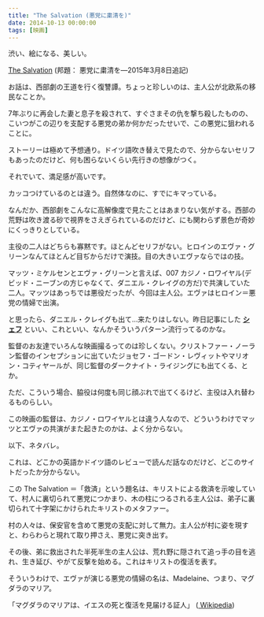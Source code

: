 ```yaml
---
title: "The Salvation (悪党に粛清を)"
date: 2014-10-13 00:00:00
tags: [映画]
---
```


渋い、絵になる、美しい。 

  


[The Salvation](http://www.imdb.com/title/tt2720680/) (邦題： 悪党に粛清を―2015年3月8日追記) 

  


お話は、西部劇の王道を行く復讐譚。ちょっと珍しいのは、主人公が北欧系の移民なことか。 

  


7年ぶりに再会した妻と息子を殺されて、すぐさまその仇を撃ち殺したものの、こいつがこの辺りを支配する悪党の弟か何かだったせいで、この悪党に狙われることに。 

  


ストーリーは極めて予想通り。ドイツ語吹き替えで見たので、分からないセリフもあったのだけど、何も困らないくらい先行きの想像がつく。 

  


それでいて、満足感が高いです。 

  


カッコつけているのとは違う。自然体なのに、すでにキマっている。 

  


なんだか、西部劇をこんなに高解像度で見たことはあまりない気がする。西部の荒野は吹き渡る砂で視界をさえぎられているのだけど、にも関わらず景色が奇妙にくっきりとしている。 

  


主役の二人はどちらも寡黙です。ほとんどセリフがない。ヒロインのエヴァ・グリーンなんてほとんど目ぢからだけで演技。目の大きいエヴァならではの技。 

  


マッツ・ミケルセンとエヴァ・グリーンと言えば、007 カジノ・ロワイヤル(デビッド・ニーブンの方じゃなくて、ダニエル・クレイグの方だ)で共演していた二人。マッツはあっちでは悪役だったが、今回は主人公。エヴァはヒロイン＝悪党の情婦で出演。 

  


と思ったら、ダニエル・クレイグも出て…来たりはしない。昨日記事にした **[シェフ](/2014/10/12/chef-shiefu-santsuhoshifuudotorakkuhajimemashita.html)** といい、これといい、なんかそういうパターン流行ってるのかな。 

  


監督のお友達でいろんな映画撮るってのは珍しくない。クリストファー・ノーラン監督のインセプションに出ていたジョセフ・ゴードン・レヴィットやマリオン・コティヤールが、同じ監督のダークナイト・ライジングにも出てくる、とか。 

  


ただ、こういう場合、脇役は何度も同じ顔ぶれで出てくるけど、主役は入れ替わるものらしい。 

  


この映画の監督は、カジノ・ロワイヤルとは違う人なので、どういうわけでマッツとエヴァの共演がまた起きたのかは、よく分からない。 

  


以下、ネタバレ。 

  
  
  
  
  
  
  
  
  


これは、どこかの英語かドイツ語のレビューで読んだ話なのだけど、どこのサイトだったか分からない。 

  


この The Salvation ＝「救済」という題名は、キリストによる救済を示唆していて、村人に裏切られて悪党につかまり、木の柱につるされる主人公は、弟子に裏切られて十字架にかけられたキリストのメタファー。 

  


村の人々は、保安官を含めて悪党の支配に対して無力。主人公が村に姿を現すと、わらわらと現れて取り押さえ、悪党に突き出す。 

  


その後、弟に救出された半死半生の主人公は、荒れ野に隠されて追っ手の目を逃れ、生き延び、やがて反撃を始める。これはキリストの復活を表す。 

  


そういうわけで、エヴァが演じる悪党の情婦の名は、Madelaine、つまり、マグダラのマリア。 

  


「マグダラのマリアは、イエスの死と復活を見届ける証人」 ([ Wikipedia](http://ja.wikipedia.org/wiki/%E3%83%9E%E3%82%B0%E3%83%80%E3%83%A9%E3%81%AE%E3%83%9E%E3%83%AA%E3%82%A2))
